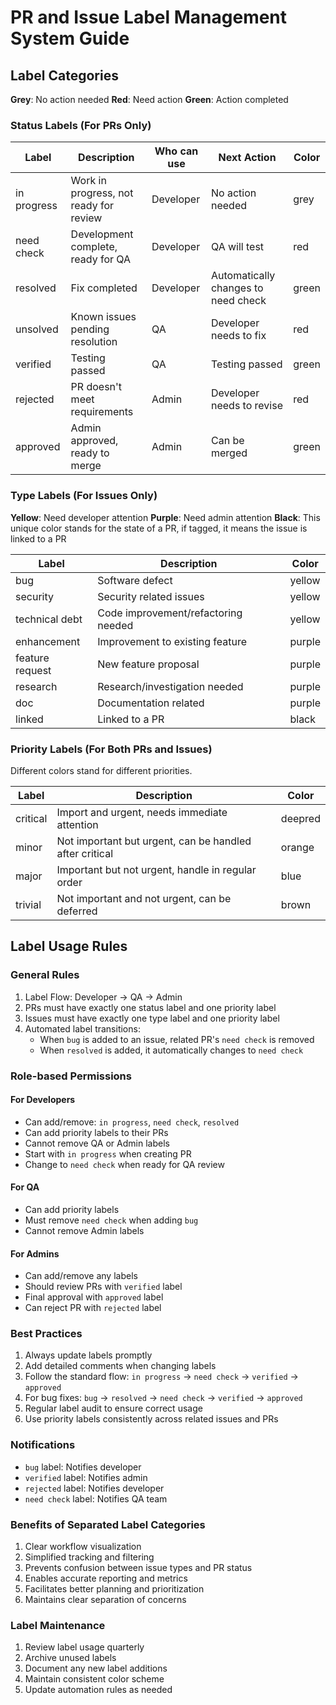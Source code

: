 # PR and Issue Label Management System Guide

## Label Categories

**Grey**: No action needed
**Red**: Need action
**Green**: Action completed

### Status Labels (For PRs Only)

| Label       | Description                            | Who can use | Next Action                         | Color |
| ----------- | -------------------------------------- | ----------- | ----------------------------------- | ----- |
| in progress | Work in progress, not ready for review | Developer   | No action needed                    | grey  |
| need check  | Development complete, ready for QA     | Developer   | QA will test                        | red   |
| resolved    | Fix completed                          | Developer   | Automatically changes to need check | green |
| unsolved    | Known issues pending resolution        | QA          | Developer needs to fix              | red   |
| verified    | Testing passed                         | QA          | Testing passed                      | green |
| rejected    | PR doesn't meet requirements           | Admin       | Developer needs to revise           | red   |
| approved    | Admin approved, ready to merge         | Admin       | Can be merged                       | green |

### Type Labels (For Issues Only)

**Yellow**: Need developer attention
**Purple**: Need admin attention
**Black**: This unique color stands for the state of a PR, if tagged, it means the issue is linked to a PR

| Label           | Description                         | Color  |
| --------------- | ----------------------------------- | ------ |
| bug             | Software defect                     | yellow |
| security        | Security related issues             | yellow |
| technical debt  | Code improvement/refactoring needed | yellow |
| enhancement     | Improvement to existing feature     | purple |
| feature request | New feature proposal                | purple |
| research        | Research/investigation needed       | purple |
| doc             | Documentation related               | purple |
| linked          | Linked to a PR                      | black  |

### Priority Labels (For Both PRs and Issues)

Different colors stand for different priorities.

| Label    | Description                                             | Color   |
| -------- | ------------------------------------------------------- | ------- |
| critical | Import and urgent, needs immediate attention            | deepred |
| minor    | Not important but urgent, can be handled after critical | orange  |
| major    | Important but not urgent, handle in regular order       | blue    |
| trivial  | Not important and not urgent, can be deferred           | brown   |

## Label Usage Rules

### General Rules

1. Label Flow: Developer -> QA -> Admin
2. PRs must have exactly one status label and one priority label
3. Issues must have exactly one type label and one priority label
4. Automated label transitions:
   - When `bug` is added to an issue, related PR's `need check` is removed
   - When `resolved` is added, it automatically changes to `need check`

### Role-based Permissions

#### For Developers

- Can add/remove: `in progress`, `need check`, `resolved`
- Can add priority labels to their PRs
- Cannot remove QA or Admin labels
- Start with `in progress` when creating PR
- Change to `need check` when ready for QA review

#### For QA

- Can add priority labels
- Must remove `need check` when adding `bug`
- Cannot remove Admin labels

#### For Admins

- Can add/remove any labels
- Should review PRs with `verified` label
- Final approval with `approved` label
- Can reject PR with `rejected` label

### Best Practices

1. Always update labels promptly
2. Add detailed comments when changing labels
3. Follow the standard flow: `in progress` -> `need check` -> `verified` -> `approved`
4. For bug fixes: `bug` -> `resolved` -> `need check` -> `verified` -> `approved`
5. Regular label audit to ensure correct usage
6. Use priority labels consistently across related issues and PRs

### Notifications

- `bug` label: Notifies developer
- `verified` label: Notifies admin
- `rejected` label: Notifies developer
- `need check` label: Notifies QA team

### Benefits of Separated Label Categories

1. Clear workflow visualization
2. Simplified tracking and filtering
3. Prevents confusion between issue types and PR status
4. Enables accurate reporting and metrics
5. Facilitates better planning and prioritization
6. Maintains clear separation of concerns

### Label Maintenance

1. Review label usage quarterly
2. Archive unused labels
3. Document any new label additions
4. Maintain consistent color scheme
5. Update automation rules as needed
